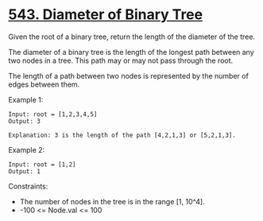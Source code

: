 # [543. Diameter of Binary Tree](https://leetcode.com/problems/diameter-of-binary-tree/description/)
 
Given the root of a binary tree, return the length of the diameter of the tree.

The diameter of a binary tree is the length of the longest path between any two nodes in a tree. This path may or may not pass through the root.

The length of a path between two nodes is represented by the number of edges between them.

 

Example 1:

    Input: root = [1,2,3,4,5]
    Output: 3

    Explanation: 3 is the length of the path [4,2,1,3] or [5,2,1,3].

Example 2:

    Input: root = [1,2]
    Output: 1
 

Constraints:

* The number of nodes in the tree is in the range [1, 10^4].
* -100 <= Node.val <= 100